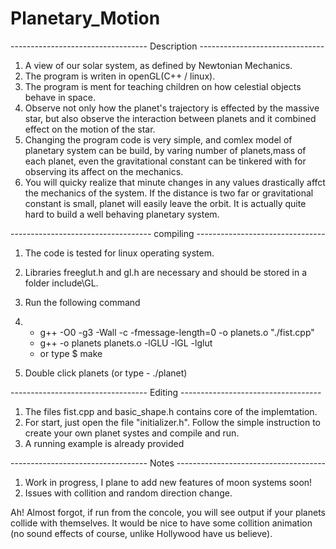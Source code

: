 # Planetary_Motion

---------------------------------- Description -------------------------------

1. A view of our solar system, as defined by Newtonian Mechanics.
2. The program is writen in openGL(C++ / linux).
3. The program is ment for teaching children on how celestial objects behave in space.
4. Observe not only how the planet's trajectory is effected by the massive star, but also observe the interaction between planets and it combined effect on the motion of the star.
5. Changing the program code is very simple, and comlex model of planetary system can be build, by varing number of planets,mass of each planet, even the gravitational constant can be tinkered with for observing its affect on the mechanics.
6. You will quicky realize that minute changes in any values drastically affct the mechanics of the system. If the distance is two far or gravitational constant is small, planet will easily leave the orbit. It is actually quite hard to build a well behaving planetary system.



----------------------------------- compiling --------------------------------

1. The code is tested for linux operating system.
2. Libraries freeglut.h and gl.h are necessary and should be stored in a folder include\GL.
3. Run the following command
4. 
   - g++ -O0 -g3 -Wall -c -fmessage-length=0 -o planets.o "./fist.cpp" 
   - g++ -o planets planets.o -lGLU -lGL -lglut
   - or type $ make

5. Double click planets (or type - ./planet)



---------------------------------- Editing ----------------------------------- 

1. The files fist.cpp and basic_shape.h contains core of the implemtation.
2. For start, just open the file "initializer.h". Follow the simple instruction to create your own planet systes and compile and run.
3. A running example is already provided


---------------------------------- Notes -------------------------------------

1. Work in progress, I plane to add new features of moon systems soon! 
2. Issues with collition and random direction change.


Ah! Almost forgot, if run from the concole, you will see output if your planets collide with themselves. It would be nice to have some collition animation (no sound effects of course, unlike Hollywood have us believe).

